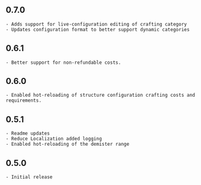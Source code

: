  **0.7.0**
---
```
- Adds support for live-configuration editing of crafting category
- Updates configuration format to better support dynamic categories
```

 **0.6.1**
---
```
- Better support for non-refundable costs.
```

 **0.6.0**
---
```
- Enabled hot-reloading of structure configuration crafting costs and requirements.
```

 **0.5.1**
---
```
- Readme updates
- Reduce Localization added logging
- Enabled hot-reloading of the demister range
```

 **0.5.0**
---
```
- Initial release
```